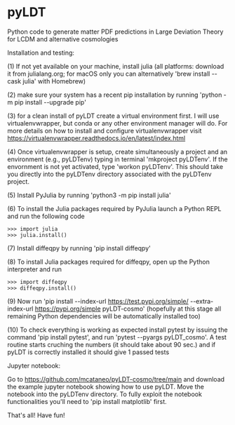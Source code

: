 # pyLDT
Python code to generate matter PDF predictions in Large Deviation Theory for LCDM and alternative cosmologies

Installation and testing:

(1) If not yet available on your machine, install julia (all platforms: download it from julialang.org; for macOS only you can alternatively 'brew install --cask julia' with Homebrew)

(2) make sure your system has a recent pip installation by running 'python -m pip install --upgrade pip'

(3) for a clean install of pyLDT create a virtual environment first. I will use virtualenvwrapper, but conda or any other environment manager will do. For more details on how to install and configure virtualenvwrapper visit https://virtualenvwrapper.readthedocs.io/en/latest/index.html

(4) Once virtualenvwrapper is setup, create simultaneously a project and an environment (e.g., pyLDTenv) typing in terminal 'mkproject pyLDTenv'. If the envornment is not yet activated, type 'workon pyLDTenv'. This should take you directly into the pyLDTenv directory associated with the pyLDTenv project. 

(5) Install PyJulia by running 'python3 -m pip install julia'

(6) To install the Julia packages required by PyJulia launch a Python REPL and run the following code 

    >>> import julia 
    >>> julia.install() 

(7) Install diffeqpy by running 'pip install diffeqpy'

(8) To install Julia packages required for diffeqpy, open up the Python interpreter and run

    >>> import diffeqpy
    >>> diffeqpy.install()

(9) Now run 'pip install --index-url https://test.pypi.org/simple/ --extra-index-url https://pypi.org/simple pyLDT-cosmo' (hopefully at this stage all remaining Python dependencies will be automatically installed too)

(10) To check everything is working as expected install pytest by issuing the command 'pip install pytest', and run 'pytest --pyargs pyLDT_cosmo'. A test routine starts cruching the numbers (it should take about 90 sec.) and if pyLDT is correctly installed it should give 1 passed tests

Jupyter notebook:

Go to https://github.com/mcataneo/pyLDT-cosmo/tree/main and download the example jupyter notebook showing how to use pyLDT. Move the notebook into the pyLDTenv directory. To fully exploit the notebook functionalities you'll need to 'pip install matplotlib' first.

That's all! Have fun!
